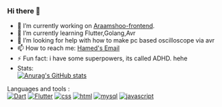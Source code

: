 ### Hi there 👋
- 🔭 I’m currently working on [Araamshoo-frontend](https://github.com/mohammadhprp/araam-sho-frontend).
- 🌱 I’m currently learning Flutter,Golang,Avr
- 🤔 I’m looking for help with how to make pc based oscilloscope via avr
- 📫 How to reach me: [Hamed's Email](Hamed.balanar@gmail.com)
- ⚡ Fun fact: i have some superpowers, its called ADHD. hehe
- Stats: <br />
[![Anurag's GitHub stats](https://github-readme-stats.vercel.app/api?username=Hamedblue1381)](https://github.com/anuraghazra/github-readme-stat) <br />


Languages and tools :<br />
<a target="_blank" rel="noopener noreferrer nofollow" href="https://camo.githubusercontent.com/a0a1ad90011aa02e7e6f32be4998b8843f0884eed20b575c8a2189859550824d/68747470733a2f2f696d672e736869656c64732e696f2f62616467652f646172742d2532333031373543322e7376673f7374796c653d666f722d7468652d6261646765266c6f676f3d64617274266c6f676f436f6c6f723d7768697465"><img src="https://camo.githubusercontent.com/a0a1ad90011aa02e7e6f32be4998b8843f0884eed20b575c8a2189859550824d/68747470733a2f2f696d672e736869656c64732e696f2f62616467652f646172742d2532333031373543322e7376673f7374796c653d666f722d7468652d6261646765266c6f676f3d64617274266c6f676f436f6c6f723d7768697465" alt="Dart" data-canonical-src="https://img.shields.io/badge/dart-%230175C2.svg?style=for-the-badge&amp;logo=dart&amp;logoColor=white" style="max-width: 100%;"></a>
<a target="_blank" rel="noopener noreferrer nofollow" href="https://camo.githubusercontent.com/b6d2d66adc138025ea9cdf8444cdc29a588c98d062c263f8651ba6b7ad46fef0/68747470733a2f2f696d672e736869656c64732e696f2f62616467652f466c75747465722d2532333032353639422e7376673f7374796c653d666f722d7468652d6261646765266c6f676f3d466c7574746572266c6f676f436f6c6f723d7768697465"><img src="https://camo.githubusercontent.com/b6d2d66adc138025ea9cdf8444cdc29a588c98d062c263f8651ba6b7ad46fef0/68747470733a2f2f696d672e736869656c64732e696f2f62616467652f466c75747465722d2532333032353639422e7376673f7374796c653d666f722d7468652d6261646765266c6f676f3d466c7574746572266c6f676f436f6c6f723d7768697465" alt="Flutter" data-canonical-src="https://img.shields.io/badge/Flutter-%2302569B.svg?style=for-the-badge&amp;logo=Flutter&amp;logoColor=white" style="max-width: 100%;"></a>
<a target="_blank" rel="noopener noreferrer nofollow" href="https://camo.githubusercontent.com/0308b158b64702640fcf4729689cfd6131c288ca992bfe57188eedeac3f29904/68747470733a2f2f696d672e736869656c64732e696f2f62616467652f6373732532302d2532333135373242362e7376673f267374796c653d666f722d7468652d6261646765266c6f676f3d63737333266c6f676f436f6c6f723d7768697465"><img src="https://camo.githubusercontent.com/0308b158b64702640fcf4729689cfd6131c288ca992bfe57188eedeac3f29904/68747470733a2f2f696d672e736869656c64732e696f2f62616467652f6373732532302d2532333135373242362e7376673f267374796c653d666f722d7468652d6261646765266c6f676f3d63737333266c6f676f436f6c6f723d7768697465" alt="css" data-canonical-src="https://img.shields.io/badge/css%20-%231572B6.svg?&amp;style=for-the-badge&amp;logo=css3&amp;logoColor=white" style="max-width: 100%;"></a>
<a target="_blank" rel="noopener noreferrer nofollow" href="https://camo.githubusercontent.com/d42cacdb5af23f041efb7780aef6b49ac733623684a97a87b000a0821692fee9/68747470733a2f2f696d672e736869656c64732e696f2f62616467652f68746d6c2532302d2532334533344632362e7376673f267374796c653d666f722d7468652d6261646765266c6f676f3d68746d6c35266c6f676f436f6c6f723d7768697465"><img src="https://camo.githubusercontent.com/d42cacdb5af23f041efb7780aef6b49ac733623684a97a87b000a0821692fee9/68747470733a2f2f696d672e736869656c64732e696f2f62616467652f68746d6c2532302d2532334533344632362e7376673f267374796c653d666f722d7468652d6261646765266c6f676f3d68746d6c35266c6f676f436f6c6f723d7768697465" alt="html" data-canonical-src="https://img.shields.io/badge/html%20-%23E34F26.svg?&amp;style=for-the-badge&amp;logo=html5&amp;logoColor=white" style="max-width: 100%;"></a>
<a target="_blank" rel="noopener noreferrer nofollow" href="https://camo.githubusercontent.com/e06b2c1d10250975f17992d147486a5efc58e89d735dbbd6e200301dd3d5bb90/68747470733a2f2f696d672e736869656c64732e696f2f62616467652f6d7973716c2d3434373941312e7376673f267374796c653d666f722d7468652d6261646765266c6f676f3d6d7973716c266c6f676f436f6c6f723d7768697465"><img src="https://camo.githubusercontent.com/e06b2c1d10250975f17992d147486a5efc58e89d735dbbd6e200301dd3d5bb90/68747470733a2f2f696d672e736869656c64732e696f2f62616467652f6d7973716c2d3434373941312e7376673f267374796c653d666f722d7468652d6261646765266c6f676f3d6d7973716c266c6f676f436f6c6f723d7768697465" alt="mysql" data-canonical-src="https://img.shields.io/badge/mysql-4479A1.svg?&amp;style=for-the-badge&amp;logo=mysql&amp;logoColor=white" style="max-width: 100%;"></a>
<a target="_blank" rel="noopener noreferrer nofollow" href="https://camo.githubusercontent.com/48f1dd9e9757ed7d131c81e5c5f3b27a08b599f3b26f4fcfd06c1b9615a14a0d/68747470733a2f2f696d672e736869656c64732e696f2f62616467652f6a6176617363726970742d4637444631452e7376673f267374796c653d666f722d7468652d6261646765266c6f676f3d6a617661736372697074266c6f676f436f6c6f723d7768697465"><img src="https://camo.githubusercontent.com/48f1dd9e9757ed7d131c81e5c5f3b27a08b599f3b26f4fcfd06c1b9615a14a0d/68747470733a2f2f696d672e736869656c64732e696f2f62616467652f6a6176617363726970742d4637444631452e7376673f267374796c653d666f722d7468652d6261646765266c6f676f3d6a617661736372697074266c6f676f436f6c6f723d7768697465" alt="javascript" data-canonical-src="https://img.shields.io/badge/javascript-F7DF1E.svg?&amp;style=for-the-badge&amp;logo=javascript&amp;logoColor=white" style="max-width: 100%;"></a>
 <!--
- Languages and Tools : <br />
 [![Top Langs](https://github-readme-stats.vercel.app/api/top-langs/?username=Hamedblue1381&layout=compact)](https://github.com/Hamedblue1381/github-readme-stats)
-->

<!--
**Hamedblue1381/Hamedblue1381** is a ✨ _special_ ✨ repository because its `README.md` (this file) appears on your GitHub profile.

Here are some ideas to get you started:

- 🔭 I’m currently working on Araamshoo-frontend
- 🌱 I’m currently learning Flutter,Golang,Avr
- 👯 I’m looking to collaborate on ...
- 🤔 I’m looking for help with how to make pc based oscilloscope via avr
- 💬 Ask me about ...
- 📫 How to reach me: Hamed.balanar@gmail.com
- 😄 Pronouns: He/Him
- ⚡ Fun fact: i have some superpowers, its called ADHD. hehe
-->
